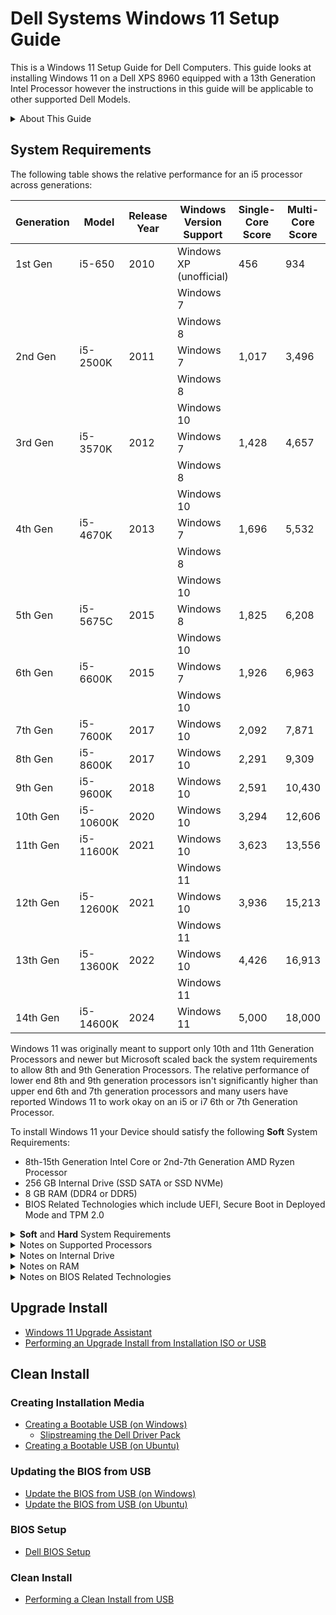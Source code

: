 # Dell Systems Windows 11 Setup Guide

This is a Windows 11 Setup Guide for Dell Computers. This guide looks at installing Windows 11 on a Dell XPS 8960 equipped with a 13th Generation Intel Processor however the instructions in this guide will be applicable to other supported Dell Models.

<details>
<summary>About This Guide</summary>

> This guide is **NOT** official Dell or Microsoft Documentation. I do not work for either company however have been recognised by both companies for my expertise. I was recognised by Dell as a Dell Community Rockstar and by Microsoft as a Microsoft MVP.

> If you found this GitHub repository useful. Please star it on GitHub so it gets promoted to more people.

</details>

## System Requirements

The following table shows the relative performance for an i5 processor across generations:

| Generation | Model        | Release Year | Windows Version Support          | Single-Core Score | Multi-Core Score | Single-Core Increase | Multi-Core Increase |
|------------|-------------|-------------|---------------------------------|-----------------|-----------------|-------------------|------------------|
| 1st Gen    | i5-650      | 2010        | Windows XP (unofficial)         | 456             | 934             | —                 | —                |
|            |             |             | Windows 7                       |                 |                 |                   |                  |
|            |             |             | Windows 8                       |                 |                 |                   |                  |
| 2nd Gen    | i5-2500K    | 2011        | Windows 7                       | 1,017           | 3,496           | 2.23x             | 3.74x            |
|            |             |             | Windows 8                       |                 |                 |                   |                  |
|            |             |             | Windows 10                      |                 |                 |                   |                  |
| 3rd Gen    | i5-3570K    | 2012        | Windows 7                       | 1,428           | 4,657           | 3.13x             | 4.98x            |
|            |             |             | Windows 8                       |                 |                 |                   |                  |
|            |             |             | Windows 10                      |                 |                 |                   |                  |
| 4th Gen    | i5-4670K    | 2013        | Windows 7                       | 1,696           | 5,532           | 3.72x             | 5.92x            |
|            |             |             | Windows 8                       |                 |                 |                   |                  |
|            |             |             | Windows 10                      |                 |                 |                   |                  |
| 5th Gen    | i5-5675C    | 2015        | Windows 8                       | 1,825           | 6,208           | 4.00x             | 6.64x            |
|            |             |             | Windows 10                      |                 |                 |                   |                  |
| 6th Gen    | i5-6600K    | 2015        | Windows 7                       | 1,926           | 6,963           | 4.23x             | 7.45x            |
|            |             |             | Windows 10                      |                 |                 |                   |                  |
| 7th Gen    | i5-7600K    | 2017        | Windows 10                      | 2,092           | 7,871           | 4.59x             | 8.43x            |
| 8th Gen    | i5-8600K    | 2017        | Windows 10                      | 2,291           | 9,309           | 5.02x             | 9.96x            |
| 9th Gen    | i5-9600K    | 2018        | Windows 10                      | 2,591           | 10,430          | 5.68x             | 11.16x           |
| 10th Gen   | i5-10600K   | 2020        | Windows 10                      | 3,294           | 12,606          | 7.23x             | 13.50x           |
| 11th Gen   | i5-11600K   | 2021        | Windows 10                      | 3,623           | 13,556          | 7.96x             | 14.52x           |
|            |             |             | Windows 11                      |                 |                 |                   |                  |
| 12th Gen   | i5-12600K   | 2021        | Windows 10                      | 3,936           | 15,213          | 8.63x             | 16.28x           |
|            |             |             | Windows 11                      |                 |                 |                   |                  |
| 13th Gen   | i5-13600K   | 2022        | Windows 10                      | 4,426           | 16,913          | 9.70x             | 18.09x           |
|            |             |             | Windows 11                      |                 |                 |                   |                  |
| 14th Gen   | i5-14600K   | 2024        | Windows 11                      | 5,000           | 18,000          | 10.96x            | 19.28x           |


Windows 11 was originally meant to support only 10th and 11th Generation Processors and newer but Microsoft scaled back the system requirements to allow 8th and 9th Generation Processors. The relative performance of lower end 8th and 9th generation processors isn't significantly higher than upper end 6th and 7th generation processors and many users have reported Windows 11 to work okay on an i5 or i7 6th or 7th Generation Processor.

To install Windows 11 your Device should satisfy the following **Soft** System Requirements:

* 8th-15th Generation Intel Core or 2nd-7th Generation AMD Ryzen Processor
* 256 GB Internal Drive (SSD SATA or SSD NVMe)
* 8 GB RAM (DDR4 or DDR5)
* BIOS Related Technologies which include UEFI, Secure Boot in Deployed Mode and TPM 2.0

<details>
<summary><b>Soft</b> and <b>Hard</b> System Requirements</summary>

> Microsoft have two levels of System Requirements for Windows 11 *Soft* and *Hard*.

> The **Soft** System Requirements are:

> * 8th-15th Generation Intel Core or 2nd-7th Generation AMD Ryzen Processor
> * 256 GB Internal Drive (SSD SATA or SSD NVMe)
> * 8 GB RAM (DDR4 or DDR5)
> * BIOS Related Technologies which include UEFI, Secure Boot in Deployed Mode and TPM 2.0

> The **Hard** System Requirements relax the processor, memory and TPM requirement:

> * 6th-7th Generation Intel Core or 1st Generation AMD Ryzen Processor
> * 4 GB RAM (DDR4 or DDR5)
> * BIOS Related Technologies which include UEFI, Secure Boot in Deployed Mode with TPM 1.2

> Microsoft have set up Windows 11 Installation Media to allow Clean Installation on a Device that meets **Hard** requirements, as a user who is performing a Clean installation usually has more technical knowledge and acknowledge the risks.

> Microsoft have set up the Windows 11 Upgrade Install to block an Upgrade Installation on a Device that meets **Hard** requirements as Clean installation which prevents accidental upgrades on Devices that Microsoft don't fully support.The upgrade install can be carried out after the user applies a registry edit outlined by Microsoft [Microsoft: Other Ways to Install Windows 11](https://support.microsoft.com/en-gb/windows/ways-to-install-windows-11-e0edbbfb-cfc5-4011-868b-2ce77ac7c70e). Once again a user that can edit the registry usually has more technical knowledge and acknowledge the risks.

> **In Microsoft's article, Microsoft state that they do not recommend installing Windows 11 on an unsupported device and that they are not liable if your device does not work properly. Essentially all of these systems are out of warranty and there is no official support offered by Microsoft or Device Manufacturers.**

</details>

<details>
<summary>Notes on Supported Processors</summary>

> The minimum generation of Intel processor in Microsoft's *Soft* Requirement is an 8th Generation (Q4 2017 and newer):

> * [Microsoft: Supported Intel Processors for Windows 11 (22H2-24H2)](https://learn.microsoft.com/en-us/windows-hardware/design/minimum/supported/windows-11-22h2-supported-intel-processors).

> The minimum generation of AMD processor in Microsoft's *Hard* Requirement is 2nd Generation Ryzen (2018 and newer):

> * [Microsoft: Supported AMD Processors for Windows 11 (22H2-24H2)](https://learn.microsoft.com/en-us/windows-hardware/design/minimum/supported/windows-11-supported-amd-processors).

> The *Soft* Requirement processor list only accounts for the date of manufacturer of the processor and not the processors overall capabilities:

> * The Intel Celeron N4000 manufactured at the same time as 8th Core Generation Processors for example is a low end processor that is listed in Microsoft's *Soft* Requirements. This processor as a consequence has worse specifications than a high end 6th or 7th Generation Processor. A comparison can be made on Intel's website [Intel: N4000 vs i3-6100T](https://ark.intel.com/content/www/us/en/ark/compare.html?productIds=88200,128988). It therefore passes the *Hard* System Requirements.

</details>

<details>
<summary>Notes on Internal Drive</summary>

> In my testing Windows 11 performs acceptably on a system with a SSD internal drive and is so slow that it is practically unusable on a system with a HDD internal drive because a HDD has a much slower access time. 

> 500 GB SSDs are now very affordable and any HDD should be replaced before attempted installation of Windows 11.

> Look at your Device's Service Manual, to see how hard it is to access the internal drive and to check if the internal drive is replaceable or soldered onto the motherboard (this is not normally done with hard drives which are bulkier). [Dell: Manuals](https://www.dell.com/support/home/en-uk?app=manuals).

</details>

<details>
<summary>Notes on RAM</summary>

> Any Device, including Device's which only satisfy *Hard* System Requirements should be using DDR4 or DDR5 RAM. Ideally the Device should be equipped with 8 GB or RAM or superior, satisfying the *Soft* requirement, although the *Hard* minimum requirement is 4 GB.

> A Device with DDR3 or earlier will be too slow to run Windows 11.

> Look at your Device's Service Manual, to see how hard it is to access the memory module and to check if the memory module is replaceable or soldered onto the motherboard. [Dell: Manuals](https://www.dell.com/support/home/en-uk?app=manuals).

</details>

<details>
<summary>Notes on BIOS Related Technologies</summary>

> The Basic Input Output System (BIOS) is a program that is pre-installed on a device motherboard. It is responsible for initialising and testing a device's components, loading the operating system, and managing data flow between the operating system and other devices.

> Unified Extensive Firmware Interface (UEFI) was first implemented in 2011 and is essentially a feature rich version of BIOS. The term BIOS and UEFI are normally used interchangeably and pre-UEFI Device's have a "Legacy BIOS" which is below Windows 11 *Hard* System Requirements. 

> A number of UEFI features were developed with Windows 8 in 2012:
> * The Advanced Configuration and Power Interface (ACPI) Table within the devices firmware is used to embed an OEM product key.
> * Secure Boot only allows a signed bootloader to Boot, greatly reducing the effect of preboot ransomware which previously commonly hijacked a Windows OS.
> * Trusted Platform Module (TPM) which is used to ensure that an operating system and firmware is authentic and is used to store device sensitive information like passwords, encryption keys, and fingerprints.

> In late 2020 a major BootHole vulnerability (CVE-2020-10713) was discovered which effectively allowed hackers to bypass SecureBoot: 
> * Devices with 5th Generation Intel Processors and newer were addressed BIOS Updates to address this security vulnerability. These Device's should all have a BIOS Date that is in 2021 or later that addresses this exploit.
> * Devices with older firmware were end of life and never patched and so effectively no longer have Secure Boot. These devices are incompatible with Windows 11 *Hard* System Requirements.

</details>

## Upgrade Install

* [Windows 11 Upgrade Assistant](./upgrade_assistant/readme.md)
* [Performing an Upgrade Install from Installation ISO or USB](./upgrade_from_installation_media/readme.md)

## Clean Install

### Creating Installation Media

* [Creating a Bootable USB (on Windows)](./bootable_usb_windows/readme.md)
    * [Slipstreaming the Dell Driver Pack](./bootable_usb_windows/slipstream_powershell)
* [Creating a Bootable USB (on Ubuntu)](./bootable_usb_ubuntu/readme.md)

### Updating the BIOS from USB

* [Update the BIOS from USB (on Windows)](./bios_update_usb_windows/readme.md)
* [Update the BIOS from USB (on Ubuntu)](./bios_update_usb_ubuntu/readme.md)

### BIOS Setup

* [Dell BIOS Setup](./bios_setup/readme.md)

### Clean Install

* [Performing a Clean Install from USB](./clean_install/readme.md)
